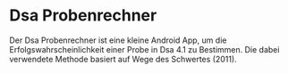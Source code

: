 # Dsa Probenrechner
Der Dsa Probenrechner ist eine kleine Android App, um die Erfolgswahrscheinlichkeit einer Probe in Dsa 4.1 zu Bestimmen.
Die dabei verwendete Methode basiert auf Wege des Schwertes (2011).
